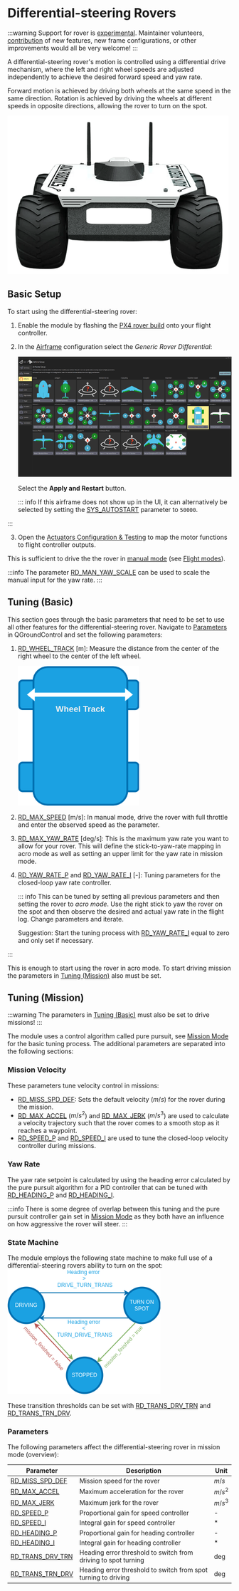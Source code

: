 # Differential-steering Rovers

<Badge type="tip" text="main (PX4 v1.16+)" /> <Badge type="warning" text="Experimental" />

:::warning
Support for rover is [experimental](../airframes/index.md#experimental-vehicles).
Maintainer volunteers, [contribution](../contribute/index.md) of new features, new frame configurations, or other improvements would all be very welcome!
:::

A differential-steering rover's motion is controlled using a differential drive mechanism, where the left and right wheel speeds are adjusted independently to achieve the desired forward speed and yaw rate.

Forward motion is achieved by driving both wheels at the same speed in the same direction.
Rotation is achieved by driving the wheels at different speeds in opposite directions, allowing the rover to turn on the spot.

![Aion R1](../../assets/airframes/rover/aion_r1/r1_rover_no_bg.png)

## Basic Setup

To start using the differential-steering rover:

1. Enable the module by flashing the [PX4 rover build](../frames_rover/index.md#flashing-the-rover-build) onto your flight controller.

2. In the [Airframe](../config/airframe.md) configuration select the _Generic Rover Differential_:

   ![QGC screenshot showing selection of the airframe 'Generic Rover Differential'](../../assets/config/airframe/airframe_generic_rover_differential.png)

   Select the **Apply and Restart** button.

   ::: info
   If this airframe does not show up in the UI, it can alternatively be selected by setting the [SYS_AUTOSTART](../advanced_config/parameter_reference.md#SYS_AUTOSTART) parameter to `50000`.

:::

3. Open the [Actuators Configuration & Testing](../config/actuators.md) to map the motor functions to flight controller outputs.

This is sufficient to drive the the rover in [manual mode](../flight_modes_rover/index.md#manual-mode) (see [Flight modes](../flight_modes_rover/index.md)).

:::info
The parameter [RD_MAN_YAW_SCALE](../advanced_config/parameter_reference.md#RD_MAN_YAW_SCALE) can be used to scale the manual input for the yaw rate.
:::

## Tuning (Basic)

This section goes through the basic parameters that need to be set to use all other features for the differential-steering rover.
Navigate to [Parameters](../advanced_config/parameters.md) in QGroundControl and set the following parameters:

1. [RD_WHEEL_TRACK](../advanced_config/parameter_reference.md#RD_WHEEL_TRACK) [m]: Measure the distance from the center of the right wheel to the center of the left wheel.

   ![Wheel track](../../assets/airframes/rover/rover_differential/wheel_track.png)

2. [RD_MAX_SPEED](../advanced_config/parameter_reference.md#RD_MAX_SPEED) [m/s]: In manual mode, drive the rover with full throttle and enter the observed speed as the parameter.

3. [RD_MAX_YAW_RATE](../advanced_config/parameter_reference.md#RD_MAX_YAW_RATE) [deg/s]: This is the maximum yaw rate you want to allow for your rover.
   This will define the stick-to-yaw-rate mapping in acro mode as well as setting an upper limit for the yaw rate in mission mode.

4. [RD_YAW_RATE_P](../advanced_config/parameter_reference.md#RD_YAW_RATE_P) and [RD_YAW_RATE_I](../advanced_config/parameter_reference.md#RD_YAW_RATE_I) [-]: Tuning parameters for the closed-loop yaw rate controller.

   ::: info
   This can be tuned by setting all previous parameters and then setting the rover to _acro mode_.
   Use the right stick to yaw the rover on the spot and then observe the desired and actual yaw rate in the flight log.
   Change parameters and iterate.

   Suggestion: Start the tuning process with [RD_YAW_RATE_I](../advanced_config/parameter_reference.md#RD_YAW_RATE_I) equal to zero and only set if necessary.

:::

This is enough to start using the rover in acro mode.
To start driving mission the parameters in [Tuning (Mission)](#tuning-mission) also must be set.

## Tuning (Mission)

:::warning
The parameters in [Tuning (Basic)](#tuning-basic) must also be set to drive missions!
:::

The module uses a control algorithm called pure pursuit, see [Mission Mode](../flight_modes_rover/index.md#mission-mode) for the basic tuning process.
The additional parameters are separated into the following sections:

### Mission Velocity

These parameters tune velocity control in missions:

- [RD_MISS_SPD_DEF](#RD_MISS_SPD_DEF): Sets the default velocity ($m/s$) for the rover during the mission.
- [RD_MAX_ACCEL](#RD_MAX_ACCEL) ($m/s^2$) and [RD_MAX_JERK](#RD_MAX_JERK) ($m/s^3$) are used to calculate a velocity trajectory such that the rover comes to a smooth stop as it reaches a waypoint.
- [RD_SPEED_P](#RD_SPEED_P) and [RD_SPEED_I](#RD_SPEED_I) are used to tune the closed-loop velocity controller during missions.

### Yaw Rate

The yaw rate setpoint is calculated by using the heading error calculated by the pure pursuit algorithm for a PID controller that can be tuned with [RD_HEADING_P](#RD_HEADING_P) and [RD_HEADING_I](#RD_HEADING_I).

:::info
There is some degree of overlap between this tuning and the pure pursuit controller gain set in [Mission Mode](../flight_modes_rover/index.md#mission-mode) as they both have an influence on how aggressive the rover will steer.
:::

### State Machine

The module employs the following state machine to make full use of a differential-steering rovers ability to turn on the spot:
![Differential state machine](../../assets/airframes/rover/rover_differential/differential_state_machine.png)

These transition thresholds can be set with [RD_TRANS_DRV_TRN](#RD_TRANS_DRV_TRN) and [RD_TRANS_TRN_DRV](#RD_TRANS_TRN_DRV).

### Parameters

The following parameters affect the differential-steering rover in mission mode (overview):

| Parameter                                                                                                                                                                  | Description                                                    | Unit    |
| -------------------------------------------------------------------------------------------------------------------------------------------------------------------------- | -------------------------------------------------------------- | ------- |
| <a id="RD_MISS_SPD_DEF"></a>[RD_MISS_SPD_DEF](../advanced_config/parameter_reference.md#RD_MISS_SPD_DEF)    | Mission speed for the rover                                    | $m/s$   |
| <a id="RD_MAX_ACCEL"></a>[RD_MAX_ACCEL](../advanced_config/parameter_reference.md#RD_MAX_ACCEL)                                  | Maximum acceleration for the rover                             | $m/s^2$ |
| <a id="RD_MAX_JERK"></a>[RD_MAX_JERK](../advanced_config/parameter_reference.md#RD_MAX_JERK)                                     | Maximum jerk for the rover                                     | $m/s^3$ |
| <a id="RD_SPEED_P"></a>[RD_SPEED_P](../advanced_config/parameter_reference.md#RD_SPEED_P)                                        | Proportional gain for speed controller                         | -       |
| <a id="RD_SPEED_I"></a>[RD_SPEED_I](../advanced_config/parameter_reference.md#RD_SPEED_I)                                        | Integral gain for speed controller                             | *       |
| <a id="RD_HEADING_P"></a>[RD_HEADING_P](../advanced_config/parameter_reference.md#RD_HEADING_P)                                  | Proportional gain for heading controller                       | -       |
| <a id="RD_HEADING_I"></a>[RD_HEADING_I](../advanced_config/parameter_reference.md#RD_HEADING_I)                                  | Integral gain for heading controller                           | *       |
| <a id="RD_TRANS_DRV_TRN"></a>[RD_TRANS_DRV_TRN](../advanced_config/parameter_reference.md#RD_TRANS_DRV_TRN) | Heading error threshold to switch from driving to spot turning | deg     |
| <a id="RD_TRANS_TRN_DRV"></a>[RD_TRANS_TRN_DRV](../advanced_config/parameter_reference.md#RD_TRANS_TRN_DRV) | Heading error threshold to switch from spot turning to driving | deg     |
